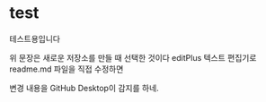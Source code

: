 # test
 테스트용입니다

 위 문장은 새로운 저장소를 만들 때 선택한 것이다
 editPlus 텍스트 편집기로 readme.md 파일을 직접 수정하면

 변경 내용을 GitHub Desktop이 감지를 하네.
